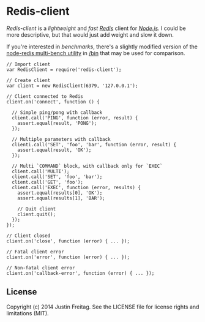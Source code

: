 # Redis-client

*Redis-client* is a *lightweight* and *fast* [*Redis*](http://redis.io)
client for [*Node.js*](http://nodejs.org). I could be more descriptive, but that
would just add weight and slow it down.

If you're interested in *benchmarks*, there's a slightly modified version of
the [node-redis multi-bench utility](https://github.com/mranney/node_redis/blob/master/multi_bench.js)
in [/bin](https://github.com/justinfreitag/node-redis-client/blob/master/bin)
that may be used for comparison.

    // Import client
    var RedisClient = require('redis-client');

    // Create client
    var client = new RedisClient(6379, '127.0.0.1');

    // Client connected to Redis
    client.on('connect', function () {

      // Simple ping/pong with callback
      client.call('PING', function (error, result) {
        assert.equal(result, 'PONG');
      });

      // Multiple parameters with callback
      clienti.call('SET', 'foo', 'bar', function (error, result) {
        assert.equal(result, 'OK');
      });

      // Multi `COMMAND` block, with callback only for `EXEC`
      client.call('MULTI');
      client.call('SET', 'foo', 'bar');
      client.call('GET', 'foo');
      client.call('EXEC', function (error, results) {
        assert.equal(results[0], 'OK');
        assert.equal(results[1], 'BAR');

        // Quit client
        client.quit();
      });
    });

    // Client closed
    client.on('close', function (error) { ... });

    // Fatal client error
    client.on('error', function (error) { ... });

    // Non-fatal client error
    client.on('callback-error', function (error) { ... });

## License

Copyright (c) 2014 Justin Freitag. See the LICENSE file for license rights and
limitations (MIT).

